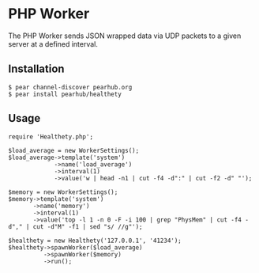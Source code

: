 # PHP Worker

The PHP Worker sends JSON wrapped data via UDP packets to a given server at a defined interval.

## Installation

    $ pear channel-discover pearhub.org
	$ pear install pearhub/healthety

## Usage

	require 'Healthety.php';

	$load_average = new WorkerSettings();
	$load_average->template('system')
				 ->name('load_average')
			  	 ->interval(1)
			  	 ->value('w | head -n1 | cut -f4 -d":" | cut -f2 -d" "');

	$memory = new WorkerSettings();
	$memory->template('system')
		   ->name('memory')
		   ->interval(1)
		   ->value('top -l 1 -n 0 -F -i 100 | grep "PhysMem" | cut -f4 -d"," | cut -d"M" -f1 | sed "s/ //g"');

	$healthety = new Healthety('127.0.0.1', '41234');
	$healthety->spawnWorker($load_average)
			  ->spawnWorker($memory)
			  ->run();